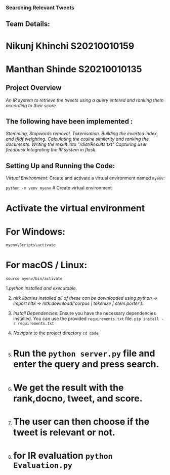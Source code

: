 ### Searching Relevant Tweets 
## Team Details:

# Nikunj Khinchi S20210010159
# Manthan Shinde S20210010135

## Project Overview

*An IR system to retrieve the tweets using a query entered and ranking them according to their score.*

## The following have been implemented :
*Stemming, Stopwords removal, Tokenisation.*
*Building the inverted index, and tfidf weighting.*
*Calculating the cosine similarity and ranking the documents.*
*Writing the result into "/dist/Results.txt"*
*Capturing user feedback*
*Integrating the IR system in flask.*

## Setting Up and Running the Code:

*Virtual Environment:*
Create and activate a virtual environment named `myenv`:

`python -m venv myenv`   # Create virtual environment
# Activate the virtual environment
# For Windows:
`myenv\Scripts\activate`
# For macOS / Linux:
`source myenv/bin/activate`


1.*python installed and executable.*

2. *nltk libaries installed all of these can be downloaded using python -> import nltk -> nltk.download('corpus | tokenize | stem.porter'):*

3. *Install Dependencies:* Ensure you have the necessary dependencies installed. You can use the provided `requirements.txt` file. `pip install -r requirements.txt`

4.  *Navigate* to the project directory `cd code`

5. # Run the `python server.py` file and enter the query and press search.
6. # We get the result with the rank,docno, tweet, and score.
7. # The user can then choose if the tweet is relevant or not.
8. # for IR evaluation `python Evaluation.py`
